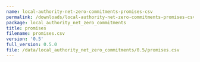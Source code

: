 ```yaml
---
name: local-authority-net-zero-commitments-promises-csv
permalink: /downloads/local-authority-net-zero-commitments-promises-csv/0_5
package: local_authority_net_zero_commitments
title: promises
filename: promises.csv
version: '0.5'
full_version: 0.5.0
file: /data/local_authority_net_zero_commitments/0.5/promises.csv
---
```

